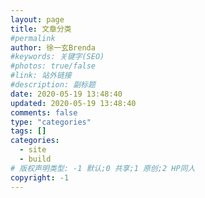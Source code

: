 ```yaml
---
layout: page
title: 文章分类
#permalink
author: 徐一玄Brenda
#keywords: 关键字(SEO)
#photos: true/false
#link: 站外链接
#description: 副标题
date: 2020-05-19 13:48:40
updated: 2020-05-19 13:48:40
comments: false
type: "categories"
tags: []
categories:
  - site
  - build
# 版权声明类型: -1 默认;0 共享;1 原创;2 HP同人
copyright: -1
---
```

